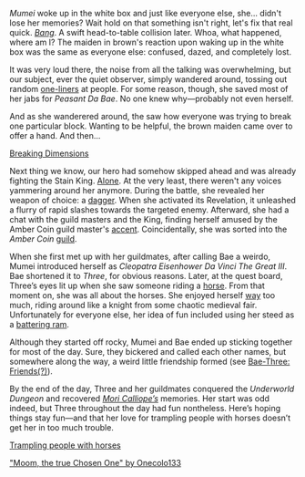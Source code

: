 *Mumei* woke up in the white box and just like everyone else, she... didn't lose her memories? Wait hold on that something isn't right, let's fix that real quick. *[Bang](https://www.youtube.com/live/vuij6YTMIzw?feature=shared\&t=520)*. A swift head-to-table collision later. Whoa, what happened, where am I? The maiden in brown's reaction upon waking up in the white box was the same as everyone else: confused, dazed, and completely lost.

It was very loud there, the noise from all the talking was overwhelming, but our subject, ever the quiet observer, simply wandered around, tossing out random [one-liners](https://www.youtube.com/live/vuij6YTMIzw?feature=shared\&t=2327) at people. For some reason, though, she saved most of her jabs for *Peasant Da Bae*. No one knew why—probably not even herself.

And as she wanderered around, the saw how everyone was trying to break one particular block. Wanting to be helpful, the brown maiden came over to offer a hand. And then...

[Breaking Dimensions](#embed:https://www.youtube.com/live/vuij6YTMIzw?t=2426)

Next thing we know, our hero had somehow skipped ahead and was already fighting the Stain King. [Alone](https://www.youtube.com/live/vuij6YTMIzw?feature=shared\&t=2768). At the very least, there weren't any voices yammering around her anymore. During the battle, she revealed her weapon of choice: a [dagger](https://www.youtube.com/live/vuij6YTMIzw?feature=shared\&t=2940). When she activated its Revelation, it unleashed a flurry of rapid slashes towards the targeted enemy. Afterward, she had a chat with the guild masters and the King, finding herself amused by the Amber Coin guild master's [accent](https://www.youtube.com/live/vuij6YTMIzw?feature=shared\&t=2987). Coincidentally, she was sorted into the *Amber Coin* [guild](https://www.youtube.com/live/vuij6YTMIzw?feature=shared\&t=3306).

When she first met up with her guildmates, after calling Bae a weirdo, Mumei introduced herself as *Cleopatra Eisenhower Da Vinci The Great III*. Bae shortened it to *Three*, for obvious reasons. Later, at the quest board, Three’s eyes lit up when she saw someone riding a [horse](https://www.youtube.com/live/vuij6YTMIzw?feature=shared\&t=3947). From that moment on, she was all about the horses. She enjoyed herself [way](https://www.youtube.com/live/vuij6YTMIzw?t=4951s) too much, riding around like a knight from some chaotic medieval fair. Unfortunately for everyone else, her idea of fun included using her steed as a [battering ram](https://www.youtube.com/live/vuij6YTMIzw?feature=shared\&t=5259).

Although they started off rocky, Mumei and Bae ended up sticking together for most of the day. Sure, they bickered and called each other names, but somewhere along the way, a weird little friendship formed (see [Bae-Three: Friends(?)](#edge:bae-moom)).

By the end of the day, Three and her guildmates conquered the *Underworld Dungeon* and recovered *[Mori Calliope’s](https://www.youtube.com/live/vuij6YTMIzw?feature=shared\&t=9831)* memories. Her start was odd indeed, but Three throughout the day had fun nontheless. Here’s hoping things stay fun—and that her love for trampling people with horses doesn’t get her in too much trouble.

[Trampling people with horses](#embed:https://www.youtube.com/live/vuij6YTMIzw?t=10378)

["Moom, the true Chosen One" by Onecolo133](https://x.com/Onecolo133/status/1831681269106974738)
